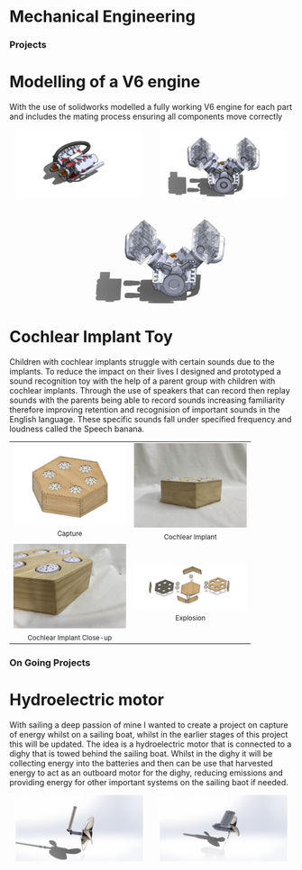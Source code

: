 # Mechanical Engineering

### Projects
# Modelling of a V6 engine

With the use of solidworks modelled a fully working V6 engine for each part and includes the mating process ensuring all components move correctly


<p align="center">
  <img src="/assets/V6_isometric.JPG" alt="V6 Engine Isometric" width="45%" style="margin-right:5%;" />
  <img src="/assets/V6_inside.JPG" alt="V6 Engine Inside" width="45%" />
</p>

<p align="center">
  <img src="/assets/gif_v6_engine.gif" alt="V6 Engine Animation" width="60%" />
</p>


<!--Rotocopter Arduino Project-->

# Cochlear Implant Toy

Children with cochlear implants struggle with certain sounds due to the implants. To reduce the impact on their lives I designed and prototyped a sound recognition toy with the help of a parent group with children with cochlear implants. Through the use of speakers that can record then replay sounds with the parents being able to record sounds increasing familiarity therefore improving retention and recognision of important sounds in the English language. These specific sounds fall under specified frequency and loudness called the Speech banana. 


<table>
  <tr>
    <td align="center">
      <img src="assets/Capture.PNG" alt="Capture" width="200"/><br/>
      <sub>Capture</sub>
    </td>
    <td align="center">
      <img src="assets/Cochlear_implant.jpg" alt="Cochlear Implant" width="200"/><br/>
      <sub>Cochlear Implant</sub>
    </td>
  </tr>
  <tr>
    <td align="center">
      <img src="assets/Cochlear_implant_close.jpg" alt="Cochlear Implant Close-up" width="200"/><br/>
      <sub>Cochlear Implant Close-up</sub>
    </td>
    <td align="center">
      <img src="assets/Explosion.PNG" alt="Explosion" width="200"/><br/>
      <sub>Explosion</sub>
    </td>
  </tr>
</table>


### On Going Projects


# Hydroelectric motor


With sailing a deep passion of mine I wanted to create a project on capture of energy whilst on a sailing boat, whilst in the earlier stages of this project this will be updated. The idea is a hydroelectric motor that is connected to a dighy that is towed behind the sailing boat. Whilst in the dighy it will be collecting energy into the batteries and then can be use that harvested energy to act as an outboard motor for the dighy, reducing emissions and providing energy for other important systems on the sailing baot if needed. 

<p align="center">
  <img src="assets/hydroelectric_inside.JPG" alt="Hydroelectric Inside" width="45%" style="margin-right:5%;" />
  <img src="assets/Hydroelectric.JPG" alt="Hydroelectric" width="45%" />
</p>


